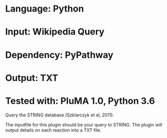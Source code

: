 # Language: Python
# Input: Wikipedia Query
# Dependency: PyPathway
# Output: TXT
# Tested with: PluMA 1.0, Python 3.6

Query the STRING database (Szklarczyk et al, 2011).

The inputfile for this plugin should be your query to STRING.  The plugin
will output details on each reaction into a TXT file.
